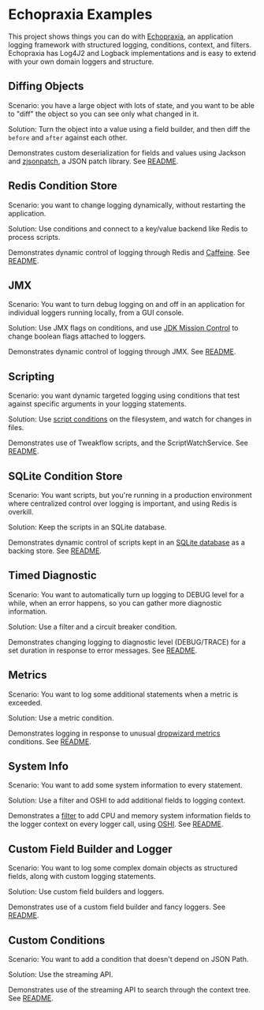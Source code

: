 # Echopraxia Examples

This project shows things you can do with [Echopraxia](https://github.com/tersesystems/echopraxia), an application logging framework with structured logging, conditions, context, and filters.  Echopraxia has Log4J2 and Logback implementations and is easy to extend with your own domain loggers and structure.

## Diffing Objects

Scenario: you have a large object with lots of state, and you want to be able to "diff" the object so you can see only what changed in it.

Solution: Turn the object into a value using a field builder, and then diff the `before` and `after` against each other.

Demonstrates custom deserialization for fields and values using Jackson and [zjsonpatch](https://github.com/flipkart-incubator/zjsonpatch/), a JSON patch library. See [README](difflog/README.md).

## Redis Condition Store

Scenario: you want to change logging dynamically, without restarting the application.

Solution: Use conditions and connect to a key/value backend like Redis to process scripts.

Demonstrates dynamic control of logging through Redis and [Caffeine](https://github.com/ben-manes/caffeine). See [README](redis/README.md).

## JMX

Scenario: You want to turn debug logging on and off in an application for individual loggers running locally, from a GUI console. 

Solution: Use JMX flags on conditions, and use [JDK Mission Control](https://github.com/openjdk/jmc#downloading-builds) to change boolean flags attached to loggers.

Demonstrates dynamic control of logging through JMX. See [README](jmx/README.md).

## Scripting 

Scenario: you want dynamic targeted logging using conditions that test against specific arguments in your logging statements.

Solution: Use [script conditions](https://github.com/tersesystems/echopraxia#dynamic-conditions-with-scripts) on the filesystem, and watch for changes in files.

Demonstrates use of Tweakflow scripts, and the ScriptWatchService. See [README](script/README.md).

## SQLite Condition Store

Scenario: You want scripts, but you're running in a production environment where centralized control over logging is important, and using Redis is overkill.

Solution: Keep the scripts in an SQLite database.

Demonstrates dynamic control of scripts kept in an [SQLite database](sqlite.org/) as a backing store.  See [README](conditionstore/README.md).

## Timed Diagnostic

Scenario: You want to automatically turn up logging to DEBUG level for a while, when an error happens, so you can gather more diagnostic information.

Solution: Use a filter and a circuit breaker condition.

Demonstrates changing logging to diagnostic level (DEBUG/TRACE) for a set duration in response to error messages.  See [README](timed-diagnostic/README.md).

## Metrics

Scenario: You want to log some additional statements when a metric is exceeded.

Solution: Use a metric condition.

Demonstrates logging in response to unusual [dropwizard metrics](https://metrics.dropwizard.io/4.2.0/) conditions.  See [README](metrics/README.md).

## System Info

Scenario: You want to add some system information to every statement.

Solution: Use a filter and OSHI to add additional fields to logging context.

Demonstrates a [filter](https://github.com/tersesystems/echopraxia#filters) to add CPU and memory system information fields to the logger context on every logger call, using [OSHI](https://github.com/oshi/oshi).  See [README](system-info/README.md).

## Custom Field Builder and Logger

Scenario: You want to log some complex domain objects as structured fields, along with custom logging statements.

Solution: Use custom field builders and loggers.

Demonstrates use of a custom field builder and fancy loggers.  See [README](custom-field-builder/README.md).

## Custom Conditions

Scenario: You want to add a condition that doesn't depend on JSON Path.

Solution: Use the streaming API.

Demonstrates use of the streaming API to search through the context tree.  See [README](custom-condition/README.md).